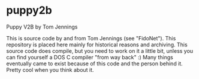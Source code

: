 # puppy2b
Puppy V2B by Tom Jennings

This is source code by and from Tom Jennings (see "FidoNet"). This repository is placed here mainly for historical reasons and archiving. This source code does compile, but you need to work on it a little bit, unless you can find yourself a DOS C compiler "from way back" :) Many things eventually came to exist because of this code and the person behind it. Pretty cool when you think about it.
